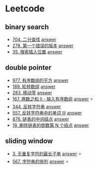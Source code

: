 # Leetcode

## binary search

* [704. 二分查找](https://leetcode-cn.com/problems/binary-search/) [answer](./0704/main.go)
* [278. 第一个错误的版本](https://leetcode-cn.com/problems/first-bad-version/) [answer](./0278/main.go)
* [35. 搜索插入位置](https://leetcode-cn.com/problems/search-insert-position/) [answer](./0035/main.go)

## double pointer

* [977. 有序数组的平方](https://leetcode-cn.com/problems/squares-of-a-sorted-array/) [answer](./0977/main.go)
* [189. 轮转数组](https://leetcode-cn.com/problems/rotate-array/) [answer](./0189/main.go)
* [283. 移动零](https://leetcode-cn.com/problems/move-zeroes/) [answer](./0283/main.go)
* [167. 两数之和 II - 输入有序数组](https://leetcode-cn.com/problems/two-sum-ii-input-array-is-sorted/) [answer](./0167/main.go) ⭐
* [344. 反转字符串](https://leetcode-cn.com/problems/reverse-string/) [answer](./0344/main.go)
* [557. 反转字符串中的单词 III](https://leetcode-cn.com/problems/reverse-words-in-a-string-iii/) [answer](./0557/main.go)
* [876. 链表的中间结点](https://leetcode-cn.com/problems/middle-of-the-linked-list/) [answer](./0876/main.go)
* [19. 删除链表的倒数第 N 个结点](https://leetcode-cn.com/problems/remove-nth-node-from-end-of-list/) [answer](./0019/main.go)

## sliding window

* [3. 无重复字符的最长子串](https://leetcode-cn.com/problems/longest-substring-without-repeating-characters/) [answer](./0003/main.go) ⭐
* [567. 字符串的排列](https://leetcode-cn.com/problems/permutation-in-string/) [answer](./0567/main.go) ⭐
